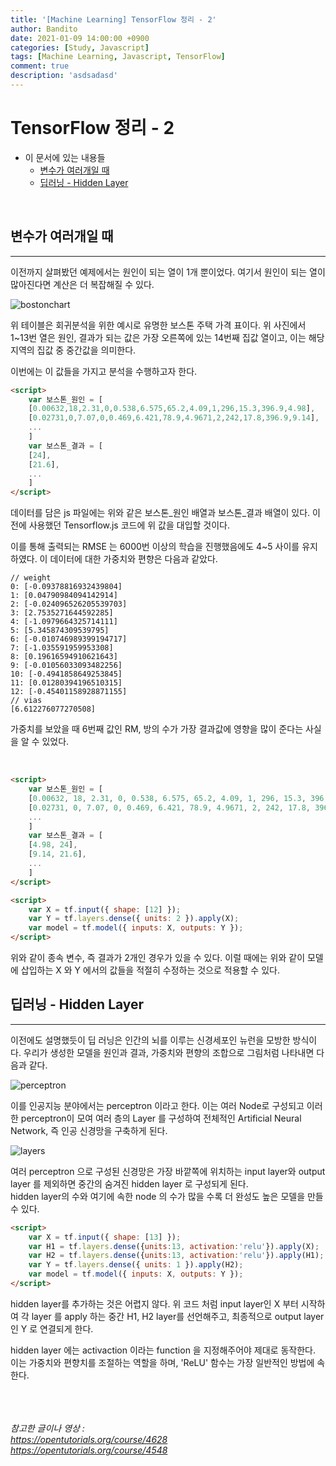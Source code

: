 ```yaml
---
title: '[Machine Learning] TensorFlow 정리 - 2'
author: Bandito
date: 2021-01-09 14:00:00 +0900
categories: [Study, Javascript]
tags: [Machine Learning, Javascript, TensorFlow]
comment: true
description: 'asdsadasd'
---
```


# TensorFlow 정리 - 2
+ 이 문서에 있는 내용들
    + [변수가 여러개일 때](#변수가-여러개일-때)
    + [딥러닝 - Hidden Layer](#딥러닝---hidden-layer)

<br/>

## 변수가 여러개일 때  
***

이전까지 살펴봤던 예제에서는 원인이 되는 열이 1개 뿐이었다. 여기서 원인이 되는 열이 많아진다면 계산은 더 복잡해질 수 있다.

![bostonchart](https://drive.google.com/uc?export=view&id=1cNJy0vF-F0E963274trgEFksQCAcOwFs)

위 테이블은 회귀분석을 위한 예시로 유명한 보스톤 주택 가격 표이다. 위 사진에서 1~13번 열은 원인, 결과가 되는 값은 가장 오른쪽에 있는 14번째 집값 열이고, 이는 해당 지역의 집값 중 중간값을 의미한다.   

이번에는 이 값들을 가지고 분석을 수행하고자 한다.  

```html
<script>
    var 보스톤_원인 = [
    [0.00632,18,2.31,0,0.538,6.575,65.2,4.09,1,296,15.3,396.9,4.98],
    [0.02731,0,7.07,0,0.469,6.421,78.9,4.9671,2,242,17.8,396.9,9.14],
    ...
    ]
    var 보스톤_결과 = [ 
    [24],
    [21.6],
    ...
    ]
</script>
```

데이터를 담은 js 파일에는 위와 같은 보스톤_원인 배열과 보스톤_결과 배열이 있다. 이전에 사용했던 Tensorflow.js 코드에 위 값을 대입할 것이다. 

이를 통해 출력되는 RMSE 는 6000번 이상의 학습을 진행했음에도 4~5 사이를 유지하였다. 이 데이터에 대한 가중치와 편향은 다음과 같았다. 

```console
// weight
0: [-0.09378816932439804]
1: [0.04790984094142914]
2: [-0.024096526205539703]
3: [2.7535271644592285]
4: [-1.0979664325714111]
5: [5.345874309539795]
6: [-0.010746989399194717]
7: [-1.035591959953308]
8: [0.19616594910621643]
9: [-0.01056033093482256]
10: [-0.4941858649253845]
11: [0.01280394196510315]
12: [-0.45401158928871155]
// vias
[6.612276077270508]
```

가중치를 보았을 때 6번째 값인 RM, 방의 수가 가장 결과값에 영향을 많이 준다는 사실을 알 수 있었다.

<br/>

```html
<script>
    var 보스톤_원인 = [
    [0.00632, 18, 2.31, 0, 0.538, 6.575, 65.2, 4.09, 1, 296, 15.3, 396.9],
    [0.02731, 0, 7.07, 0, 0.469, 6.421, 78.9, 4.9671, 2, 242, 17.8, 396.9],
    ...
    ]
    var 보스톤_결과 = [ 
    [4.98, 24],
    [9.14, 21.6],
    ...
    ]
</script>
```
```html
<script>
    var X = tf.input({ shape: [12] });
    var Y = tf.layers.dense({ units: 2 }).apply(X);
    var model = tf.model({ inputs: X, outputs: Y });
</script>
```
위와 같이 종속 변수, 즉 결과가 2개인 경우가 있을 수 있다. 이럴 때에는 위와 같이 모델에 삽입하는 X 와 Y 에서의 값들을 적절히 수정하는 것으로 적용할 수 있다.   


## 딥러닝 - Hidden Layer
***

이전에도 설명했듯이 딥 러닝은 인간의 뇌를 이루는 신경세포인 뉴런을 모방한 방식이다. 우리가 생성한 모델을 원인과 결과, 가중치와 편향의 조합으로 그림처럼 나타내면 다음과 같다. 

![perceptron](https://drive.google.com/uc?export=view&id=1bZSJq_m5qNkD3N1UKqyXIlvIHVMWUhj5)

이를 인공지능 분야에서는 perceptron 이라고 한다. 이는 여러 Node로 구성되고 이러한 perceptron이 모여 여러 층의 Layer 를 구성하여 전체적인 Artificial Neural Network, 즉 인공 신경망을 구축하게 된다.   

![layers](https://drive.google.com/uc?export=view&id=10Oqlleh5TJlThvpcd7UmTZ5clJP3ejAM)

여러 perceptron 으로 구성된 신경망은 가장 바깥쪽에 위치하는 input layer와 output layer 를 제외하면 중간의 숨겨진 hidden layer 로 구성되게 된다.    
hidden layer의 수와 여기에 속한 node 의 수가 많을 수록 더 완성도 높은 모델을 만들 수 있다.   

```html
<script>
    var X = tf.input({ shape: [13] });
    var H1 = tf.layers.dense({units:13, activation:'relu'}).apply(X);
    var H2 = tf.layers.dense({units:13, activation:'relu'}).apply(H1);
    var Y = tf.layers.dense({ units: 1 }).apply(H2);
    var model = tf.model({ inputs: X, outputs: Y });
</script>
```

hidden layer를 추가하는 것은 어렵지 않다. 위 코드 처럼 input layer인 X 부터 시작하여 각 layer 를 apply 하는 중간 H1, H2 layer를 선언해주고, 최종적으로 output layer 인 Y 로 연결되게 한다.  

hidden layer 에는 activaction 이라는 function 을 지정해주어야 제대로 동작한다. 이는 가중치와 편향치를 조절하는 역할을 하며, 'ReLU' 함수는 가장 일반적인 방법에 속한다.   





<br/><br/><br/>
_참고한 글이나 영상 :_   
_<https://opentutorials.org/course/4628>_   
_<https://opentutorials.org/course/4548>_ 
